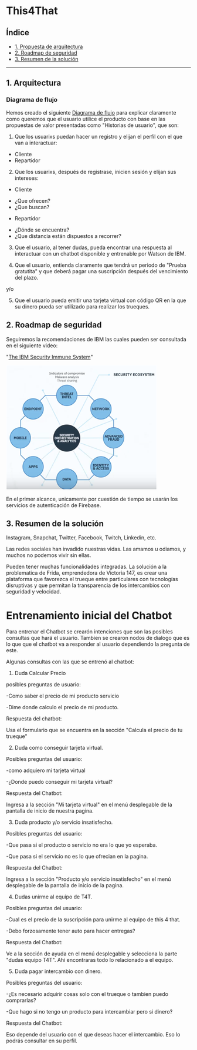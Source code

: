 <!--Desarrollar la propuesta de arquitectura, roadmap de seguridad y resumen de la solución-->
# This4That

## Índice

* [1. Propuesta de arquitectura](#1-arquitectura)
* [2. Roadmap de seguridad](#2-roadmap-de-seguridad)
* [3. Resumen de la solución](#3-solución)

***

## 1. Arquitectura

### Diagrama de flujo

Hemos creado el siguiente [Diagrama de flujo](https://www.lucidchart.com/documents/edit/79aa1cfa-2945-4a01-a3ab-598c0689df14/0?beaconFlowId=FFBF2194926340A5) para explicar claramente como queremos que el usuario utilice el producto con base en las propuestas de valor presentadas como "Historias de usuario", que son:

1. Que los usuarixs puedan hacer un registro y elijan el perfil con el que van a interactuar:

* Cliente
* Repartidor

2. Que los usuarixs, después de registrase, inicien sesión y elijan sus intereses:
- Cliente
* ¿Que ofrecen?
* ¿Que buscan?

- Repartidor
* ¿Dónde se encuentra?
* ¿Que distancia están dispuestos a recorrer?

3. Que el usuario, al tener dudas, pueda encontrar una respuesta al interactuar con un chatbot disponible y entrenable por Watson de IBM.

4. Que el usuario, entienda claramente que tendrá un periodo de "Prueba gratutita" y que deberá pagar una suscripción después del vencimiento del plazo.

y/o

5. Que el usuario pueda emitir una tarjeta virtual con código QR en la que su dinero pueda ser utilizado para realizar los trueques.

## 2. Roadmap de seguridad

Seguiremos la recomendaciones de IBM las cuales pueden ser consultada en el siguiente video: 

"[The IBM Security Immune System](https://www.youtube.com/watch?v=UUil205ZzmU)"

![IBMimg](img/IBMSecurity.png)

En el primer alcance, unicamente por cuestión de tiempo se usarán los servicios de autenticación de Firebase.

## 3. Resumen de la solución

Instagram, Snapchat, Twitter, Facebook, Twitch, Linkedin, etc. 

Las redes sociales han invadido nuestras vidas. Las amamos u odiamos, y muchos no podemos vivir sin ellas.

Pueden tener muchas funcionalidades integradas. 
La solución a la problematica de Frida, emprendedora de Victoria 147, es crear una plataforma que favorezca el trueque entre particulares con tecnologías disruptivas y que permitan la transparencia de los intercambios con seguridad y velocidad.


# Entrenamiento inicial del Chatbot

Para entrenar el Chatbot se crearón intenciones que son las posibles consultas que hará el usuario. Tambien se crearon nodos de dialogo que es lo que que el chatbot va a responder al usuario dependiendo la pregunta de este.

Algunas consultas con las que se entrenó al chatbot:

1. Duda Calcular Precio

posibles preguntas de usuario:

-Como saber el precio de mi producto servicio

-Dime donde calculo el precio de mi producto.

Respuesta del chatbot:

Usa el formulario que se encuentra en la sección "Calcula el precio de tu trueque"


2. Duda como conseguir tarjeta virtual.

Posibles preguntas del usuario:

-como adquiero mi tarjeta virtual

-¿Donde puedo conseguir mi tarjeta virtual?

Respuesta del Chatbot:

Ingresa a la sección "Mi tarjeta virtual" en el menú desplegable de la pantalla de inicio de nuestra pagina.


3. Duda producto y/o servicio insatisfecho.

Posibles preguntas del usuario:

-Que pasa si el producto o servicio no era lo que yo esperaba.

-Que pasa si el servicio no es lo que ofrecian en la pagina.

Respuesta del Chatbot:

Ingresa a la sección "Producto y/o servicio insatisfecho" en el menú desplegable de la pantalla de inicio de la pagina.


4. Dudas unirme al equipo de T4T.

Posibles preguntas del usuario:

-Cual es el precio de la suscripción para unirme al equipo de this 4 that.

-Debo forzosamente tener auto para hacer entregas?

Respuesta del Chatbot:

Ve a la sección de ayuda en el menú desplegable y selecciona la parte "dudas equipo T4T". Ahi encontraras todo lo relacionado a el equipo.


5. Duda pagar intercambio con dinero.

Posibles preguntas del usuario:

-¿Es necesario adquirir cosas solo con el trueque o tambien puedo comprarlas?

-Que hago si no tengo un producto para intercambiar pero si dinero?

Respuesta del Chatbot:

Eso depende del usuario con el que deseas hacer el intercambio. Eso lo podrás consultar en su perfil.


